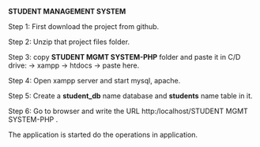 **STUDENT MANAGEMENT SYSTEM**

Step 1: First download the project from github.

Step 2: Unzip that project files folder.

Step 3: copy **STUDENT MGMT SYSTEM-PHP** folder and paste it in C/D drive: -> xampp -> htdocs -> paste here.

Step 4: Open xampp server and start mysql, apache.

Step 5: Create a **student_db** name database and **students** name table in it.

Step 6: Go to browser and write the URL http:/localhost/STUDENT MGMT SYSTEM-PHP .

The application is started do the operations in application.
